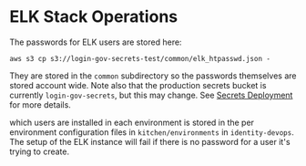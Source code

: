 # ELK Stack Operations

The passwords for ELK users are stored here:

```
aws s3 cp s3://login-gov-secrets-test/common/elk_htpasswd.json -
```

They are stored in the `common` subdirectory so the passwords themselves are
stored account wide.  Note also that the production secrets bucket is currently
`login-gov-secrets`, but this may change.  See [Secrets
Deployment](../deployment/secrets.md) for more details.

which users are installed in each environment is stored in the per environment
configuration files in `kitchen/environments` in `identity-devops`.  The setup
of the ELK instance will fail if there is no password for a user it's trying to
create.
